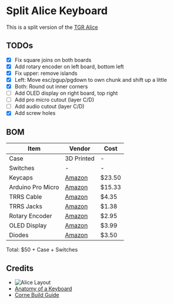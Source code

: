 # Split Alice Keyboard

This is a split version of the [TGR Alice](https://geekhack.org/index.php?topic=95054.0)

## TODOs
* [X] Fix square joins on both boards
* [X] Add rotary encoder on left board, bottom left
* [X] Fix upper: remove islands
* [X] Left: Move esc/pgup/pgdown to own chunk and shift up a little
* [X] Both: Round out inner corners
* [ ] Add OLED display on right board, top right
* [ ] Add pro micro cutout (layer C/D)
* [ ] Add audio cutout (layer C/D)
* [X] Add screw holes

## BOM

| Item              | Vendor                                                                                            | Cost   |
| ---               | ---                                                                                               | ---    |
| Case              | 3D Printed                                                                                        | -      |
| Switches          | -                                                                                                 | -      |
| Keycaps           | [Amazon](https://www.amazon.com/YMDK-Keyset-Profile-Mechanical-Keyboard/dp/B07GP29DQF/ref=sr_1_2) | $23.50 |
| Arduino Pro Micro | [Amazon](https://www.amazon.com/gp/product/B01MTU9GOB/ref=ox_sc_act_title_6)                      | $15.33 |
| TRRS Cable        | [Amazon](https://www.amazon.com/gp/product/B019EHMN68/ref=ox_sc_act_title_1)                      | $4.35  |
| TRRS Jacks        | [Amazon](https://www.amazon.com/gp/product/B07KY7CJCJ/ref=ox_sc_act_title_2)                      | $1.38  |
| Rotary Encoder    | [Amazon](https://www.amazon.com/gp/product/B0177VGSQY/ref=ox_sc_act_title_4)                      | $2.95  |
| OLED Display      | [Amazon](https://www.amazon.com/gp/product/B085NHM5TC/ref=ox_sc_act_title_5)                      | $3.99  |
| Diodes            | [Amazon](https://www.amazon.com/gp/product/B06XB1R2NK/ref=ox_sc_act_title_8)                      | $3.50  |

Total: $50 + Case + Switches

## Credits

* ![Alice Layout](https://cdn.myshoptet.com/usr/www.korabrand.xyz/user/documents/upload/img/blog/layouts/alice-like1.jpg)
* [Anatomy of a Keyboard](https://matt3o.com/anatomy-of-a-keyboard/)
* [Corne Build Guide](https://github.com/foostan/crkbd/blob/main/corne-cherry/doc/v3/buildguide_en.md)

